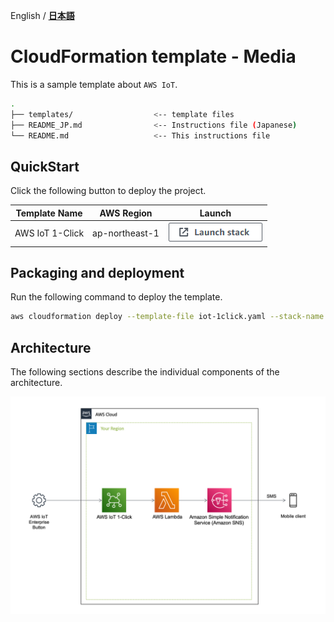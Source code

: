 English / [**日本語**](README_JP.md)

# CloudFormation template - Media

This is a sample template about ``AWS IoT``.

```bash
.
├── templates/                  <-- template files
├── README_JP.md                <-- Instructions file (Japanese)
└── README.md                   <-- This instructions file
```

## QuickStart

Click the following button to deploy the project.

| Template Name | AWS Region | Launch |
| --- | --- | --- |
| AWS IoT 1-Click | ap-northeast-1 | [![cloudformation-launch-stack](images/cloudformation-launch-stack.png)](https://console.aws.amazon.com/cloudformation/home?region=ap-northeast-1#/stacks/quickcreate?stackName=IoT-1Click&templateURL=https://eijikominami.s3-ap-northeast-1.amazonaws.com/aws-cloudformation-samples/iot/iot-1click.yaml) |

## Packaging and deployment

Run the following command to deploy the template.

```bash
aws cloudformation deploy --template-file iot-1click.yaml --stack-name IoT-1Click --capabilities CAPABILITY_NAMED_IAM
```

## Architecture

The following sections describe the individual components of the architecture.

![](images/architecture-iot-1click.png)